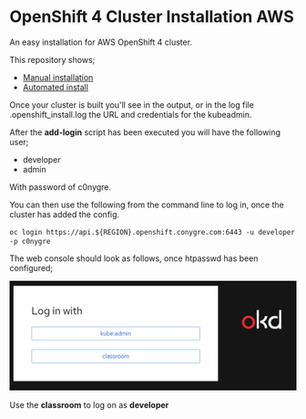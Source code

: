# OpenShift 4 Cluster Installation AWS

An easy installation for AWS OpenShift 4 cluster.

This repository shows;
- [Manual installation](ManualInstall.md)
- [Automated install](UsingAutomation.md)

Once your cluster is built you'll see in the output, or in the log file .openshift_install.log the URL and credentials for the kubeadmin.

After the **add-login** script has been executed you will have the following user;
- developer
- admin

With password of c0nygre.

You can then use the following from the command line to log in, once the cluster has added the config.

```
oc login https://api.${REGION}.openshift.conygre.com:6443 -u developer -p c0nygre
```

The web console should look as follows, once htpasswd has been configured;

![Web console with htpasswd](images/OpenShiftConsoleLogin.png)

Use the **classroom** to log on as **developer**